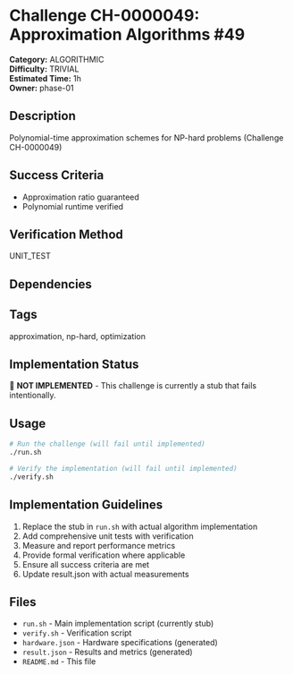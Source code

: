 # Challenge CH-0000049: Approximation Algorithms #49

**Category:** ALGORITHMIC  
**Difficulty:** TRIVIAL  
**Estimated Time:** 1h  
**Owner:** phase-01  

## Description

Polynomial-time approximation schemes for NP-hard problems (Challenge CH-0000049)

## Success Criteria

- Approximation ratio guaranteed
- Polynomial runtime verified

## Verification Method

UNIT_TEST

## Dependencies



## Tags

approximation, np-hard, optimization

## Implementation Status

🚧 **NOT IMPLEMENTED** - This challenge is currently a stub that fails intentionally.

## Usage

```bash
# Run the challenge (will fail until implemented)
./run.sh

# Verify the implementation (will fail until implemented) 
./verify.sh
```

## Implementation Guidelines

1. Replace the stub in `run.sh` with actual algorithm implementation
2. Add comprehensive unit tests with verification
3. Measure and report performance metrics
4. Provide formal verification where applicable
5. Ensure all success criteria are met
6. Update result.json with actual measurements

## Files

- `run.sh` - Main implementation script (currently stub)
- `verify.sh` - Verification script
- `hardware.json` - Hardware specifications (generated)
- `result.json` - Results and metrics (generated)
- `README.md` - This file
